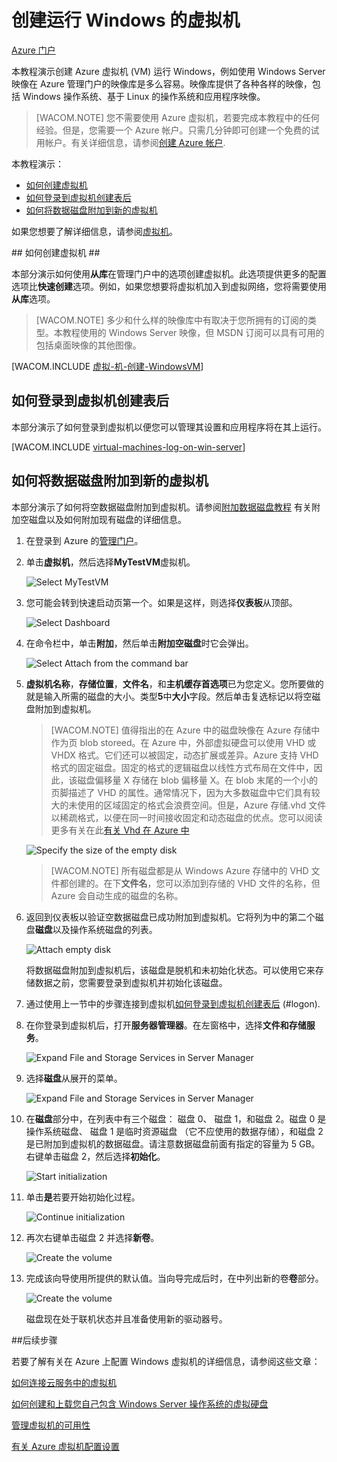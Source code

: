 <properties linkid="manage-windows-tutorial-virtual-machine-gallery" urlDisplayName="Create a virtual machine" pageTitle="创建在 Azure 中运行 Windows Server 的虚拟机" metaKeywords="Azure capture image vm, capturing vm" description="了解如何捕获运行 Windows Server 2008 R2 的 Azure 虚拟机 (VM) 的映像。 " metaCanonical="" services="virtual-machines" documentationCenter="" title="" authors="kathydav" solutions="" manager="jeffg" editor="tysonn" />
<tags ms.service="virtual-machines"
    ms.date="03/04/2015"
    wacn.date="04/11/2015"
    />




# 创建运行 Windows 的虚拟机 #

<div class="dev-center-tutorial-selector sublanding"><a href="/zh-cn/documentation/articles/virtual-machines-windows-tutorial/" title="Azure Portal" class="current">Azure 门户</a></div>

本教程演示创建 Azure 虚拟机 (VM) 运行 Windows，例如使用 Windows Server 映像在 Azure 管理门户的映像库是多么容易。映像库提供了各种各样的映像，包括 Windows 操作系统、基于 Linux 的操作系统和应用程序映像。 

> [WACOM.NOTE] 您不需要使用 Azure 虚拟机，若要完成本教程中的任何经验。但是，您需要一个 Azure 帐户。只需几分钟即可创建一个免费的试用帐户。有关详细信息，请参阅[创建 Azure 帐户](/develop/php/tutorials/create-a-windows-azure-account). 

本教程演示：

- [如何创建虚拟机](#createvirtualmachine)
- [如何登录到虚拟机创建表后](#logon)
- [如何将数据磁盘附加到新的虚拟机](#attachdisk)

如果您想要了解详细信息，请参阅[虚拟机](https://msdn.microsoft.com/zh-CN/library/azure/jj156003.aspx)。


##<a id="createvirtualmachine"> </a>如何创建虚拟机 ##

本部分演示如何使用**从库**在管理门户中的选项创建虚拟机。此选项提供更多的配置选项比**快速创建**选项。例如，如果您想要将虚拟机加入到虚拟网络，您将需要使用**从库**选项。

> [WACOM.NOTE] 多少和什么样的映像库中有取决于您所拥有的订阅的类型。本教程使用的 Windows Server 映像，但 MSDN 订阅可以具有可用的包括桌面映像的其他图像。 
<!--
> 您还可以尝试更丰富、 可自定义[Azure 预览版门户](https://manage.windowsazure.cn)若要创建虚拟机时，自动部署多台计算机的应用程序模板，使用增强型 VM 监视和诊断功能，以及更多内容。两个门户网站中可用的虚拟机配置选项大体上重叠，但并不完全相同。  
-->
[WACOM.INCLUDE [虚拟-机-创建-WindowsVM](../includes/virtual-machines-create-WindowsVM.md)]

## <a id="logon"> </a>如何登录到虚拟机创建表后 ##

本部分演示了如何登录到虚拟机以便您可以管理其设置和应用程序将在其上运行。

[WACOM.INCLUDE [virtual-machines-log-on-win-server](../includes/virtual-machines-log-on-win-server.md)]

## <a id="attachdisk"> </a>如何将数据磁盘附加到新的虚拟机 ##

本部分演示了如何将空数据磁盘附加到虚拟机。请参阅[附加数据磁盘教程](/zh-cn/documentation/articles/storage-windows-attach-disk) 有关附加空磁盘以及如何附加现有磁盘的详细信息。

1. 在登录到 Azure 的[管理门户](http://manage.windowsazure.cn)。

2. 单击**虚拟机**，然后选择**MyTestVM**虚拟机。

	![Select MyTestVM](./media/virtual-machines-windows-tutorial/selectvm.png)
	
3. 您可能会转到快速启动页第一个。如果是这样，则选择**仪表板**从顶部。

	![Select Dashboard](./media/virtual-machines-windows-tutorial/dashboard.png)

4. 在命令栏中，单击**附加**，然后单击**附加空磁盘**时它会弹出。

	![Select Attach from the command bar](./media/virtual-machines-windows-tutorial/commandbarattach.png)	

5. **虚拟机名称**，**存储位置**，**文件名**，和**主机缓存首选项**已为您定义。您所要做的就是输入所需的磁盘的大小。类型**5**中**大小**字段。然后单击复选标记以将空磁盘附加到虚拟机。

	>[WACOM.NOTE] 值得指出的在 Azure 中的磁盘映像在 Azure 存储中作为页 blob storeed。在 Azure 中，外部虚拟硬盘可以使用 VHD 或 VHDX 格式。它们还可以被固定，动态扩展或差异。Azure 支持 VHD 格式的固定磁盘。固定的格式的逻辑磁盘以线性方式布局在文件中，因此，该磁盘偏移量 X 存储在 blob 偏移量 X。在 blob 末尾的一个小的页脚描述了 VHD 的属性。通常情况下，因为大多数磁盘中它们具有较大的未使用的区域固定的格式会浪费空间。但是，Azure 存储.vhd 文件以稀疏格式，以便在同一时间接收固定和动态磁盘的优点。您可以阅读更多有关在此[有关 Vhd 在 Azure 中](http://msdn.microsoft.com/zh-cn/library/azure/dn790344.aspx)  


	![Specify the size of the empty disk](./media/virtual-machines-windows-tutorial/emptydisksize.png)	
	
	>[WACOM.NOTE] 所有磁盘都是从 Windows Azure 存储中的 VHD 文件都创建的。在下**文件名**，您可以添加到存储的 VHD 文件的名称，但 Azure 会自动生成的磁盘的名称。 

6. 返回到仪表板以验证空数据磁盘已成功附加到虚拟机。它将列为中的第二个磁盘**磁盘**以及操作系统磁盘的列表。

	![Attach empty disk](./media/virtual-machines-windows-tutorial/disklistwithdatadisk.png)

	将数据磁盘附加到虚拟机后，该磁盘是脱机和未初始化状态。可以使用它来存储数据之前，您需要登录到虚拟机并初始化该磁盘。

7. 通过使用上一节中的步骤连接到虚拟机[如何登录到虚拟机创建表后] (#logon).

8. 在你登录到虚拟机后，打开**服务器管理器**。在左窗格中，选择**文件和存储服务**。

	![Expand File and Storage Services in Server Manager](./media/virtual-machines-windows-tutorial/fileandstorageservices.png)

9. 选择**磁盘**从展开的菜单。

	![Expand File and Storage Services in Server Manager](./media/virtual-machines-windows-tutorial/selectdisks.png)	
	
10. 在**磁盘**部分中，在列表中有三个磁盘： 磁盘 0、 磁盘 1，和磁盘 2。磁盘 0 是操作系统磁盘、 磁盘 1 是临时资源磁盘 （它不应使用的数据存储），和磁盘 2 是已附加到虚拟机的数据磁盘。请注意数据磁盘前面有指定的容量为 5 GB。右键单击磁盘 2，然后选择**初始化**。

	![Start initialization](./media/virtual-machines-windows-tutorial/initializedisk.png)

11. 单击**是**若要开始初始化过程。

	![Continue initialization](./media/virtual-machines-windows-tutorial/yesinitialize.png)

12. 再次右键单击磁盘 2 并选择**新卷**。 

	![Create the volume](./media/virtual-machines-windows-tutorial/initializediskvolume.png)

13. 完成该向导使用所提供的默认值。当向导完成后时，在中列出新的卷**卷**部分。 

	![Create the volume](./media/virtual-machines-windows-tutorial/newvolumecreated.png)

	磁盘现在处于联机状态并且准备使用新的驱动器号。 
	
##后续步骤 

若要了解有关在 Azure 上配置 Windows 虚拟机的详细信息，请参阅这些文章：

[如何连接云服务中的虚拟机](/zh-cn/documentation/articles/cloud-services-connect-virtual-machine)

[如何创建和上载您自己包含 Windows Server 操作系统的虚拟硬盘](/zh-cn/documentation/articles/virtual-machines-create-upload-vhd-windows-server)

[管理虚拟机的可用性](/zh-cn/documentation/articles/manage-availability-virtual-machines)

[有关 Azure 虚拟机配置设置](https://msdn.microsoft.com/zh-CN/library/azure/dn763935.aspx)

<!--

[视频：Getting Started with Vhd-真实情况什么](/zh-cn/documentation/videos/getting-started-with-azure-virtual-machines)

[视频：常见问题与 Mark Russinovich-没有 Windows Azure 中运行 Windows 吗？](/zh-cn/documentation/videos/mark-russinovich-windows-on-azure)

[视频：将新的虚拟机添加到 Web 场中，通过创建可重复使用的映像](/zh-cn/documentation/videos/adding-virtual-machines-web-farm)

[视频：添加虚拟硬盘驱动器、 存储帐户和缩放的虚拟机](/zh-cn/documentation/videos/adding-drives-scaling-virtual-machines)

[视频：Scott Guthrie 开头的虚拟机](/zh-cn/documentation/videos/virtual-machines-scottgu)

[视频：存储和磁盘对于 Azure 虚拟机的基础知识](/zh-cn/documentation/videos/storage-and-disks-virtual-machines)
-->



[有关在 Azure 中的虚拟机]: #virtualmachine
[如何创建虚拟机]: #custommachine
[如何登录到虚拟机创建表后]: #logon
[如何将数据磁盘附加到新的虚拟机]: #attachdisk
[如何设置与虚拟机的通信]: #endpoints
